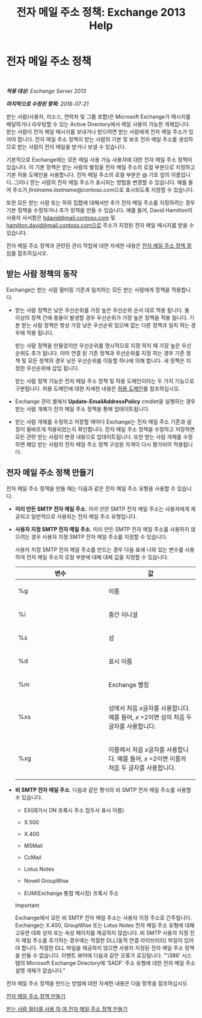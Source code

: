 ﻿---
title: '전자 메일 주소 정책: Exchange 2013 Help'
TOCTitle: 전자 메일 주소 정책
ms:assetid: b63b63bb-6faf-4337-8441-50bc64b49bb8
ms:mtpsurl: https://technet.microsoft.com/ko-kr/library/Bb232171(v=EXCHG.150)
ms:contentKeyID: 50483960
ms.date: 05/22/2018
mtps_version: v=EXCHG.150
ms.translationtype: MT
---

# 전자 메일 주소 정책

 

_**적용 대상:** Exchange Server 2013_

_**마지막으로 수정된 항목:** 2016-07-21_

받는 사람(사용자, 리소스, 연락처 및 그룹 포함)은 Microsoft Exchange가 메시지를 배달하거나 라우팅할 수 있는 Active Directory에서 메일 사용이 가능한 개체입니다. 받는 사람이 전자 메일 메시지를 보내거나 받으려면 받는 사람에게 전자 메일 주소가 있어야 합니다. 전자 메일 주소 정책이 받는 사람의 기본 및 보조 전자 메일 주소를 생성하므로 받는 사람이 전자 메일을 받거나 보낼 수 있습니다.

기본적으로 Exchange에는 모든 메일 사용 가능 사용자에 대한 전자 메일 주소 정책이 있습니다. 이 기본 정책은 받는 사람의 별칭을 전자 메일 주소의 로컬 부분으로 지정하고 기본 허용 도메인을 사용합니다. 전자 메일 주소의 로컬 부분은 @ 기호 앞의 이름입니다. 그러나 받는 사람의 전자 메일 주소가 표시되는 방법을 변경할 수 있습니다. 예를 들어 주소가 *firstname*.*lastname*@contoso.com으로 표시되도록 지정할 수 있습니다.

또한 모든 받는 사람 또는 하위 집합에 대해서만 추가 전자 메일 주소를 지정하려는 경우 기본 정책을 수정하거나 추가 정책을 만들 수 있습니다. 예를 들어, David Hamilton의 사용자 사서함은 hdavid@mail.contoso.com 및 hamilton.david@mail.contoso.com으로 주소가 지정된 전자 메일 메시지를 받을 수 있습니다.

전자 메일 주소 정책과 관련된 관리 작업에 대한 자세한 내용은 [전자 메일 주소 정책 절차](email-address-policy-procedures-exchange-2013-help.md)를 참조하십시오.

## 받는 사람 정책의 동작

Exchange는 받는 사람 필터링 기준과 일치하는 모든 받는 사람에게 정책을 적용합니다.

  - 받는 사람 정책은 낮은 우선순위를 가장 높은 우선순위 순서 대로 적용 됩니다. 둘 이상의 정책 간에 충돌이 발생할 경우 우선순위가 가장 높은 정책을 적용 됩니다. 기본 받는 사람 정책은 항상 가장 낮은 우선순위 있으며 없는 다른 정책과 일치 하는 경우에 적용 됩니다.
    
    받는 사람 정책을 만들었지만 우선순위를 명시적으로 지정 하지 때 가장 높은 우선순위도 추가 됩니다. 이미 연결 된 기존 정책과 우선순위를 지정 하는 경우 기존 정책 및 모든 정책의 경우 낮은 우선순위를 이동할 하나에 의해 합니다. 새 정책은 지정한 우선순위에 삽입 됩니다.
    
    받는 사람 정책 기능은 전자 메일 주소 정책 및 허용 도메인이라는 두 가지 기능으로 구분됩니다. 허용 도메인에 대한 자세한 내용은 [허용 도메인](accepted-domains-exchange-2013-help.md)를 참조하십시오.

  - Exchange 관리 셸에서 **Update-EmailAddressPolicy** cmdlet을 실행하는 경우 받는 사람 개체가 전자 메일 주소 정책을 통해 업데이트됩니다.

  - 받는 사람 개체를 수정하고 저장할 때마다 Exchange는 전자 메일 주소 기준과 설정이 올바르게 적용되었는지 확인합니다. 전자 메일 주소 정책을 수정하고 저장하면 모든 관련 받는 사람이 변경 내용으로 업데이트됩니다. 또한 받는 사람 개체를 수정하면 해당 받는 사람의 전자 메일 주소 정책 구성원 자격이 다시 평가되어 적용됩니다.

## 전자 메일 주소 정책 만들기

전자 메일 주소 정책을 만들 때는 다음과 같은 전자 메일 주소 유형을 사용할 수 있습니다.

  - **미리 만든 SMTP 전자 메일 주소**. *미리 만든* SMTP 전자 메일 주소는 사용자에게 제공되고 일반적으로 사용되는 전자 메일 주소 유형입니다.

  - **사용자 지정 SMTP 전자 메일 주소**. 미리 만든 SMTP 전자 메일 주소를 사용하지 않으려는 경우 사용자 지정 SMTP 전자 메일 주소를 지정할 수 있습니다.
    
    사용자 지정 SMTP 전자 메일 주소를 만드는 경우 다음 표에 나와 있는 변수를 사용하여 전자 메일 주소의 로컬 부분에 대해 대체 값을 지정할 수 있습니다.
    
    
    <table>
    <colgroup>
    <col style="width: 50%" />
    <col style="width: 50%" />
    </colgroup>
    <thead>
    <tr class="header">
    <th>변수</th>
    <th>값</th>
    </tr>
    </thead>
    <tbody>
    <tr class="odd">
    <td><p>%g</p></td>
    <td><p>이름</p></td>
    </tr>
    <tr class="even">
    <td><p>%i</p></td>
    <td><p>중간 이니셜</p></td>
    </tr>
    <tr class="odd">
    <td><p>%s</p></td>
    <td><p>성</p></td>
    </tr>
    <tr class="even">
    <td><p>%d</p></td>
    <td><p>표시 이름</p></td>
    </tr>
    <tr class="odd">
    <td><p>%m</p></td>
    <td><p>Exchange 별칭</p></td>
    </tr>
    <tr class="even">
    <td><p>%<em>x</em>s</p></td>
    <td><p>성에서 처음 <em>x</em>글자를 사용합니다. 예를 들어, <em>x</em> =2이면 성의 처음 두 글자를 사용합니다.</p></td>
    </tr>
    <tr class="odd">
    <td><p>%<em>x</em>g</p></td>
    <td><p>이름에서 처음 <em>x</em>글자를 사용합니다. 예를 들어, <em>x</em> =2이면 이름의 처음 두 글자를 사용합니다.</p></td>
    </tr>
    </tbody>
    </table>


  - **비 SMTP 전자 메일 주소**. 다음과 같은 형식의 비 SMTP 전자 메일 주소를 사용할 수 있습니다.
    
      - EX(레거시 DN 프록시 주소 접두사 표시 이름)
    
      - X.500
    
      - X.400
    
      - MSMail
    
      - CcMail
    
      - Lotus Notes
    
      - Novell GroupWise
    
      - EUM(Exchange 통합 메시징) 프록시 주소
    

    > [!IMPORTANT]
    > Exchange에서 모든 비 SMTP 전자 메일 주소는 사용자 지정 주소로 간주됩니다. Exchange는 X.400, GroupWise 또는 Lotus Notes 전자 메일 주소 유형에 대해 고유한 대화 상자 또는 속성 페이지를 제공하지 않습니다. 비 SMTP 사용자 지정 전자 메일 주소를 추가하는 경우에는 적절한 DLL(동적 연결 라이브러리) 파일이 있어야 합니다. 적절한 DLL 파일을 제공하지 않으면 사용자 지정된 전자 메일 주소 정책을 만들 수 없습니다. 이벤트 뷰어에 다음과 같은 오류가 로깅됩니다. "'i386' 시스템의 Microsoft Exchange Directory에 'SADF' 주소 유형에 대한 전자 메일 주소 설명 개체가 없습니다."



전자 메일 주소 정책을 만드는 방법에 대한 자세한 내용은 다음 항목을 참조하십시오.

[전자 메일 주소 정책 만들기](create-an-email-address-policy-exchange-2013-help.md)

[받는 사람 필터를 사용 하 여 전자 메일 주소 정책 만들기](create-an-email-address-policy-by-using-recipient-filters-exchange-2013-help.md)

